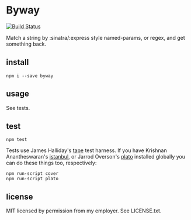 Byway
=====
[![Build Status](https://travis-ci.org/isao/byway.png?branch=master)](https://travis-ci.org/isao/byway)

Match a string by :sinatra/:express style named-params, or regex, and get something back.


install
-------
    npm i --save byway

usage
-----
See tests.

test
----
    npm test

Tests use James Halliday's [tape](https://github.com/substack/tape/) test harness. If you have Krishnan Anantheswaran's [istanbul](https://github.com/gotwarlost/istanbul/), or Jarrod Overson's [plato](https://github.com/jsoverson/plato) installed globally you can do these things too, respectively:

    npm run-script cover
    npm run-script plato

license
-------
MIT licensed by permission from my employer. See LICENSE.txt.
